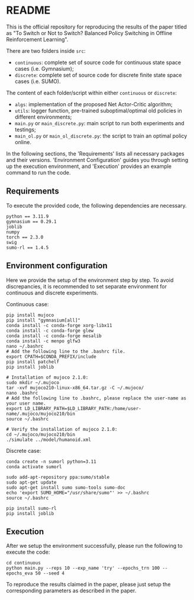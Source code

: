 # README

This is the official repository for reproducing the results of the paper titled as "To Switch or Not to Switch? Balanced Policy Switching in Offline Reinforcement Learning". 

There are two folders inside `src`:
* `continuous`: complete set of source code for continuous state space cases (i.e. Gymnasium);
* `discrete`: complete set of source code for discrete finite state space cases (i.e. SUMO).

The content of each folder/script within either `continuous` or `discrete`: 
* `algs`: implementation of the proposed Net Actor-Critic algorithm;
* `utils`: logger function, pre-trained suboptimal/optimal old policies in different environments; 
* `main.py` or `main_discrete.py`: main script to run both experiments and testings;
* `main_ol.py` or `main_ol_discrete.py`: the script to train an optimal policy online.


In the following sections, the 'Requirements' lists all necessary packages and their versions. 'Environment Configuration' guides you through setting up the execution environment, and 'Execution' provides an example command to run the code.

## Requirements

To execute the provided code, the following dependencies are necessary.  

```
python == 3.11.9
gymnasium == 0.29.1
joblib
numpy
torch == 2.3.0
swig
sumo-rl == 1.4.5
```

## Environment configuration
Here we provide the setup of the environment step by step. To avoid discrepancies, it is recommended to set separate environment for continuous and discrete experiments.

Continuous case:

```
pip install mujoco
pip install "gymnasium[all]"
conda install -c conda-forge xorg-libx11
conda install -c conda-forge glew
conda install -c conda-forge mesalib
conda install -c menpo glfw3
nano ~/.bashrc
# Add the following line to the .bashrc file. 
export CPATH=$CONDA_PREFIX/include
pip install patchelf
pip install joblib

# Installation of mujoco 2.1.0:
sudo mkdir ~/.mujoco
tar -xvf mujoco210-linux-x86_64.tar.gz -C ~/.mujoco/
nano .bashrc
# Add the following line to .bashrc, please replace the user-name as your user name. 
export LD_LIBRARY_PATH=$LD_LIBRARY_PATH:/home/user-name/.mujoco/mujoco210/bin
source ~/.bashrc

# Verify the installation of mujoco 2.1.0:
cd ~/.mujoco/mujoco210/bin
./simulate ../model/humanoid.xml
```

Discrete case:

```
conda create -n sumorl python=3.11
conda activate sumorl

sudo add-apt-repository ppa:sumo/stable
sudo apt-get update
sudo apt-get install sumo sumo-tools sumo-doc
echo 'export SUMO_HOME="/usr/share/sumo"' >> ~/.bashrc
source ~/.bashrc

pip install sumo-rl
pip install joblib
```

## Execution

After we setup the environment successfully, please run the following to execute the code:
```
cd continuous
python main.py --reps 10 --exp_name 'try' --epochs_trn 100 --epochs_eva 50 --seed 4
```

To reproduce the results claimed in the paper, please just setup the corresponding parameters as described in the paper. 

